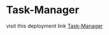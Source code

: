 # **Task-Manager**

visit this deployment link [Task-Manager](https://mr-vicky.github.io/Task-Manager/)